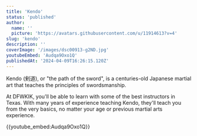 ```yaml
---
title: 'Kendo'
status: 'published'
author:
  name: ''
  picture: 'https://avatars.githubusercontent.com/u/11914613?v=4'
slug: 'kendo'
description: ''
coverImage: '/images/dsc00913-g2ND.jpg'
youtubeEmbed: 'Audqa9Oxo1Q'
publishedAt: '2024-04-09T16:26:15.120Z'
---
```


Kendo (剣道), or "the path of the sword", is a centuries-old Japanese martial art that teaches the principles of swordsmanship.

At DFWKIK, you'll be able to learn with some of the best instructors in Texas. With many years of experience teaching Kendo, they'll teach you from the very basics, no matter your age or previous martial arts experience.

{{youtube_embed:Audqa9Oxo1Q}}